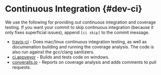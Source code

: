 # Continuous Integration {#dev-ci}

We use the following for providing out continuous integration and coverage testing. If you want your commit to skip continuous integration (because it only fixes superficial issues), append `[ci skip]` to the commit message.

- [travis-ci](https://travis-ci.org/BVE-Reborn/bve-reborn) - Does mac/linux continuous integration testing, as well as documenation building and running the coverage analysis. The code is also run against the gcc/clang sanitizers.
- [ci.appveyor](https://ci.appveyor.com/project/cwfitzgerald/bve-reborn) - Builds and tests code on windows.
- [converalls.io](https://coveralls.io/github/BVE-Reborn/bve-reborn) - Reports on coverage analysis and adds comments to pull requests.
